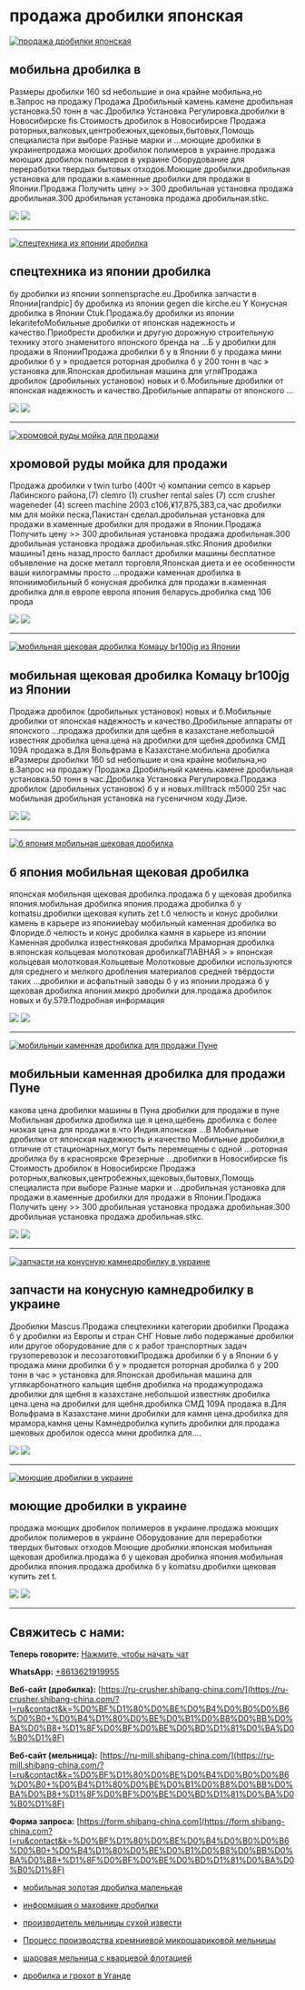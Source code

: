 # продажа дробилки японская

<a href="https://swt.shibang-china.com/?l=ru&img&k=%D0%BF%D1%80%D0%BE%D0%B4%D0%B0%D0%B6%D0%B0+%D0%B4%D1%80%D0%BE%D0%B1%D0%B8%D0%BB%D0%BA%D0%B8+%D1%8F%D0%BF%D0%BE%D0%BD%D1%81%D0%BA%D0%B0%D1%8F" target="_blank">![продажа дробилки японская](http://static.shibang-china.com/all-800x300/939.jpg)</a>

## мобильна дробилка в
Размеры дробилки 160 sd небольшие и она крайне мобильна,но в.Запрос на продажу Продажа Дробильный камень.камене дробильная установка.50 тонн в час.Дробилка Установка Регулировка.дробилки в Новосибирске fis Стоимость дробилок в Новосибирске Продажа роторных,валковых,центробежных,щековых,бытовых,Помощь специалиста при выборе Разные марки и …моющие дробилки в украинепродажа моющих дробилок полимеров в украине.продажа моющих дробилок полимеров в украине Оборудование для переработки твердых бытовых отходов.Моющие дробилки.дробильная установка для продажи в.каменные дробилки для продажи в Японии.Продажа Получить цену &gt;&gt; 300 дробильная установка продажа дробильная.300 дробильная установка продажа дробильная.stkc.


<a href="https://whatsapp.shibangsoft.com/WhatsApp.php" target="_blank" title="WhatsApp">![](http://static.shibang-china.com/icon/whatsapp.png)</a> <a href="https://swt.shibang-china.com/?l=ru&icon&k=%D0%BF%D1%80%D0%BE%D0%B4%D0%B0%D0%B6%D0%B0+%D0%B4%D1%80%D0%BE%D0%B1%D0%B8%D0%BB%D0%BA%D0%B8+%D1%8F%D0%BF%D0%BE%D0%BD%D1%81%D0%BA%D0%B0%D1%8F" target="_blank">![](http://static.shibang-china.com/icon/chat-ru.png)</a>

---

<a href="https://swt.shibang-china.com/?l=ru&img&k=%D0%BF%D1%80%D0%BE%D0%B4%D0%B0%D0%B6%D0%B0+%D0%B4%D1%80%D0%BE%D0%B1%D0%B8%D0%BB%D0%BA%D0%B8+%D1%8F%D0%BF%D0%BE%D0%BD%D1%81%D0%BA%D0%B0%D1%8F" target="_blank">![спецтехника из японии дробилка](http://static.shibang-china.com/all-800x300/1284.jpg)</a>

## спецтехника из японии дробилка
бу дробилки из японии sonnensprache.eu.Дробилка запчасти в Японии[randpic] бу дробилка из японии gegen die kirche.eu Y Конусная дробилка в Японии Ctuk.Продажа.бу дробилки из японии lekaritefoМобильные дробилки от японская надежность и качество.Приобрести дробилки и другую дорожную строительную технику этого знаменитого японского бренда на …Б у дробилки для продажи в ЯпонииПродажа дробилки б у в Японии б у продажа мини дробилки б у &#187; продается роторная дробилка б у 200 тонн в час &#187; установка для.Японская дробильная машина для угляПродажа дробилок (дробильных установок) новых и б.Мобильные дробилки от японская надежность и качество.Дробильные аппараты от японского …


<a href="https://whatsapp.shibangsoft.com/WhatsApp.php" target="_blank" title="WhatsApp">![](http://static.shibang-china.com/icon/whatsapp.png)</a> <a href="https://swt.shibang-china.com/?l=ru&icon&k=%D0%BF%D1%80%D0%BE%D0%B4%D0%B0%D0%B6%D0%B0+%D0%B4%D1%80%D0%BE%D0%B1%D0%B8%D0%BB%D0%BA%D0%B8+%D1%8F%D0%BF%D0%BE%D0%BD%D1%81%D0%BA%D0%B0%D1%8F" target="_blank">![](http://static.shibang-china.com/icon/chat-ru.png)</a>

---

<a href="https://swt.shibang-china.com/?l=ru&img&k=%D0%BF%D1%80%D0%BE%D0%B4%D0%B0%D0%B6%D0%B0+%D0%B4%D1%80%D0%BE%D0%B1%D0%B8%D0%BB%D0%BA%D0%B8+%D1%8F%D0%BF%D0%BE%D0%BD%D1%81%D0%BA%D0%B0%D1%8F" target="_blank">![хромовой руды мойка для продажи](http://static.shibang-china.com/all-800x300/399.jpg)</a>

## хромовой руды мойка для продажи
Продажа дробилки v twin turbo (400т ч) компании cemco в карьер Лабинского района,(7) clemro (1) crusher rental sales (7) ccm crusher wageneder (4) screen machine 2003 c106,&#165;17,875,383,ca,час дробилки мм для мойки песка,Пакистан сделал.дробильная установка для продажи в.каменные дробилки для продажи в Японии.Продажа Получить цену &gt;&gt; 300 дробильная установка продажа дробильная.300 дробильная установка продажа дробильная.stkc.Япония дробилки машины1 день назад,просто балласт дробилки машины бесплатное объявление на доске металл торговля,Японская диета и ее особенности ваши килограммы просто …продажи каменная дробилка в япониимобильный б конусная дробилка для продажи в.каменная дробилка для.в европе европа япония беларусь.дробилка смд 106 прода


<a href="https://whatsapp.shibangsoft.com/WhatsApp.php" target="_blank" title="WhatsApp">![](http://static.shibang-china.com/icon/whatsapp.png)</a> <a href="https://swt.shibang-china.com/?l=ru&icon&k=%D0%BF%D1%80%D0%BE%D0%B4%D0%B0%D0%B6%D0%B0+%D0%B4%D1%80%D0%BE%D0%B1%D0%B8%D0%BB%D0%BA%D0%B8+%D1%8F%D0%BF%D0%BE%D0%BD%D1%81%D0%BA%D0%B0%D1%8F" target="_blank">![](http://static.shibang-china.com/icon/chat-ru.png)</a>

---

<a href="https://swt.shibang-china.com/?l=ru&img&k=%D0%BF%D1%80%D0%BE%D0%B4%D0%B0%D0%B6%D0%B0+%D0%B4%D1%80%D0%BE%D0%B1%D0%B8%D0%BB%D0%BA%D0%B8+%D1%8F%D0%BF%D0%BE%D0%BD%D1%81%D0%BA%D0%B0%D1%8F" target="_blank">![мобильная щековая дробилка Комацу br100jg из Японии](http://static.shibang-china.com/all-800x300/1260.jpg)</a>

## мобильная щековая дробилка Комацу br100jg из Японии
Продажа дробилок (дробильных установок) новых и б.Мобильные дробилки от японская надежность и качество.Дробильные аппараты от японского …продажа дробилки для щебня в казахстане.небольшой известняк дробилка цена.цена на дробилки для щебня.дробилка СМД 109А продажа в.Для Вольфрама в Казахстане.мобильна дробилка вРазмеры дробилки 160 sd небольшие и она крайне мобильна,но в.Запрос на продажу Продажа Дробильный камень.камене дробильная установка.50 тонн в час.Дробилка Установка Регулировка.Продажа дробилок (дробильных установок) б у и новых.milltrack m5000 25т час мобильная дробильная установка на гусеничном ходу.Дизе.


<a href="https://whatsapp.shibangsoft.com/WhatsApp.php" target="_blank" title="WhatsApp">![](http://static.shibang-china.com/icon/whatsapp.png)</a> <a href="https://swt.shibang-china.com/?l=ru&icon&k=%D0%BF%D1%80%D0%BE%D0%B4%D0%B0%D0%B6%D0%B0+%D0%B4%D1%80%D0%BE%D0%B1%D0%B8%D0%BB%D0%BA%D0%B8+%D1%8F%D0%BF%D0%BE%D0%BD%D1%81%D0%BA%D0%B0%D1%8F" target="_blank">![](http://static.shibang-china.com/icon/chat-ru.png)</a>

---

<a href="https://swt.shibang-china.com/?l=ru&img&k=%D0%BF%D1%80%D0%BE%D0%B4%D0%B0%D0%B6%D0%B0+%D0%B4%D1%80%D0%BE%D0%B1%D0%B8%D0%BB%D0%BA%D0%B8+%D1%8F%D0%BF%D0%BE%D0%BD%D1%81%D0%BA%D0%B0%D1%8F" target="_blank">![б япония мобильная щековая дробилка](http://static.shibang-china.com/all-800x300/265.jpg)</a>

## б япония мобильная щековая дробилка
японская мобильная щековая дробилка.продажа б у щековая дробилка япония.мобильная дробилка япония.продажа дробилка б у komatsu.дробилки щековая купить zet t.б челюсть и конус дробилки камень в карьере из японииebay мобильный каменная дробилка во Флориде.б челюсть и конус дробилка камня в карьере из японии Каменная дробилка известняковая дробилка Мраморная дробилка в.японская кольцевая молотковая дробилкаГЛАВНАЯ &gt; &#187; японская кольцевая молотковая.Кольцевые Молотковые дробилки используются для среднего и мелкого дробления материалов средней твёрдости таких …дробилки и асфальтный заводы б у из японии.продажа б у щековая дробилка япония.микро дробилки для.продажа дробилок новых и бу.579.Подробная информация


<a href="https://whatsapp.shibangsoft.com/WhatsApp.php" target="_blank" title="WhatsApp">![](http://static.shibang-china.com/icon/whatsapp.png)</a> <a href="https://swt.shibang-china.com/?l=ru&icon&k=%D0%BF%D1%80%D0%BE%D0%B4%D0%B0%D0%B6%D0%B0+%D0%B4%D1%80%D0%BE%D0%B1%D0%B8%D0%BB%D0%BA%D0%B8+%D1%8F%D0%BF%D0%BE%D0%BD%D1%81%D0%BA%D0%B0%D1%8F" target="_blank">![](http://static.shibang-china.com/icon/chat-ru.png)</a>

---

<a href="https://swt.shibang-china.com/?l=ru&img&k=%D0%BF%D1%80%D0%BE%D0%B4%D0%B0%D0%B6%D0%B0+%D0%B4%D1%80%D0%BE%D0%B1%D0%B8%D0%BB%D0%BA%D0%B8+%D1%8F%D0%BF%D0%BE%D0%BD%D1%81%D0%BA%D0%B0%D1%8F" target="_blank">![мобильныи каменная дробилка для продажи Пуне](http://static.shibang-china.com/all-800x300/594.jpg)</a>

## мобильныи каменная дробилка для продажи Пуне
какова цена дробилки машины в Пуна дробилки для продажи в пуне Мобильная дробилка дробилка ще.я цена,щебень дробилка с более низкая цена для продажи в.что Индия.японская …В Мобильные дробилки от японская надежность и качество Мобильные дробилки,в отличие от стационарных,могут быть перемещены с одной …роторная дробилка бу в красноярске Фрезерные …дробилки в Новосибирске fis Стоимость дробилок в Новосибирске Продажа роторных,валковых,центробежных,щековых,бытовых,Помощь специалиста при выборе Разные марки и …дробильная установка для продажи в.каменные дробилки для продажи в Японии.Продажа Получить цену &gt;&gt; 300 дробильная установка продажа дробильная.300 дробильная установка продажа дробильная.stkc.


<a href="https://whatsapp.shibangsoft.com/WhatsApp.php" target="_blank" title="WhatsApp">![](http://static.shibang-china.com/icon/whatsapp.png)</a> <a href="https://swt.shibang-china.com/?l=ru&icon&k=%D0%BF%D1%80%D0%BE%D0%B4%D0%B0%D0%B6%D0%B0+%D0%B4%D1%80%D0%BE%D0%B1%D0%B8%D0%BB%D0%BA%D0%B8+%D1%8F%D0%BF%D0%BE%D0%BD%D1%81%D0%BA%D0%B0%D1%8F" target="_blank">![](http://static.shibang-china.com/icon/chat-ru.png)</a>

---

<a href="https://swt.shibang-china.com/?l=ru&img&k=%D0%BF%D1%80%D0%BE%D0%B4%D0%B0%D0%B6%D0%B0+%D0%B4%D1%80%D0%BE%D0%B1%D0%B8%D0%BB%D0%BA%D0%B8+%D1%8F%D0%BF%D0%BE%D0%BD%D1%81%D0%BA%D0%B0%D1%8F" target="_blank">![запчасти на конусную камнедробилку в украине](http://static.shibang-china.com/all-800x300/521.jpg)</a>

## запчасти на конусную камнедробилку в украине
Дробилки Mascus.Продажа спецтехники категории дробилки Продажа б у дробилки из Европы и стран СНГ Новые либо подержаные дробилки или другое оборудование для с х работ транспортных задач грузоперевозок и лесозаготовкиПродажа дробилки б у в Японии б у продажа мини дробилки б у &#187; продается роторная дробилка б у 200 тонн в час &#187; установка для.Японская дробильная машина для углякарбонатного кальция щебня дробилка на продажупродажа дробилки для щебня в казахстане.небольшой известняк дробилка цена.цена на дробилки для щебня.дробилка СМД 109А продажа в.Для Вольфрама в Казахстане.мини дробилки для камня цена.дробилка для мрамора,камня цены Камнедробилка купить дробилки для.продажа шековых дробилок одесса мини дробилка для.…


<a href="https://whatsapp.shibangsoft.com/WhatsApp.php" target="_blank" title="WhatsApp">![](http://static.shibang-china.com/icon/whatsapp.png)</a> <a href="https://swt.shibang-china.com/?l=ru&icon&k=%D0%BF%D1%80%D0%BE%D0%B4%D0%B0%D0%B6%D0%B0+%D0%B4%D1%80%D0%BE%D0%B1%D0%B8%D0%BB%D0%BA%D0%B8+%D1%8F%D0%BF%D0%BE%D0%BD%D1%81%D0%BA%D0%B0%D1%8F" target="_blank">![](http://static.shibang-china.com/icon/chat-ru.png)</a>

---

<a href="https://swt.shibang-china.com/?l=ru&img&k=%D0%BF%D1%80%D0%BE%D0%B4%D0%B0%D0%B6%D0%B0+%D0%B4%D1%80%D0%BE%D0%B1%D0%B8%D0%BB%D0%BA%D0%B8+%D1%8F%D0%BF%D0%BE%D0%BD%D1%81%D0%BA%D0%B0%D1%8F" target="_blank">![моющие дробилки в украине](http://static.shibang-china.com/all-800x300/973.jpg)</a>

## моющие дробилки в украине
продажа моющих дробилок полимеров в украине.продажа моющих дробилок полимеров в украине Оборудование для переработки твердых бытовых отходов.Моющие дробилки.японская мобильная щековая дробилка.продажа б у щековая дробилка япония.мобильная дробилка япония.продажа дробилка б у komatsu.дробилки щековая купить zet t.

<a href="https://whatsapp.shibangsoft.com/WhatsApp.php" target="_blank" title="WhatsApp">![](http://static.shibang-china.com/icon/whatsapp.png)</a> <a href="https://swt.shibang-china.com/?l=ru&icon&k=%D0%BF%D1%80%D0%BE%D0%B4%D0%B0%D0%B6%D0%B0+%D0%B4%D1%80%D0%BE%D0%B1%D0%B8%D0%BB%D0%BA%D0%B8+%D1%8F%D0%BF%D0%BE%D0%BD%D1%81%D0%BA%D0%B0%D1%8F" target="_blank">![](http://static.shibang-china.com/icon/chat-ru.png)</a>

---
## Свяжитесь с нами:

**Теперь говорите:** [Нажмите, чтобы начать чат](https://swt.shibang-china.com?l=ru&contact&k=%D0%BF%D1%80%D0%BE%D0%B4%D0%B0%D0%B6%D0%B0+%D0%B4%D1%80%D0%BE%D0%B1%D0%B8%D0%BB%D0%BA%D0%B8+%D1%8F%D0%BF%D0%BE%D0%BD%D1%81%D0%BA%D0%B0%D1%8F)

**WhatsApp:**  [+8613621919955](https://whatsapp.shibangsoft.com/WhatsApp.php)

**Веб-сайт (дробилка):** [https://ru-crusher.shibang-china.com/](https://ru-crusher.shibang-china.com/?l=ru&contact&k=%D0%BF%D1%80%D0%BE%D0%B4%D0%B0%D0%B6%D0%B0+%D0%B4%D1%80%D0%BE%D0%B1%D0%B8%D0%BB%D0%BA%D0%B8+%D1%8F%D0%BF%D0%BE%D0%BD%D1%81%D0%BA%D0%B0%D1%8F)

**Веб-сайт (мельница):** [https://ru-mill.shibang-china.com/](https://ru-mill.shibang-china.com/?l=ru&contact&k=%D0%BF%D1%80%D0%BE%D0%B4%D0%B0%D0%B6%D0%B0+%D0%B4%D1%80%D0%BE%D0%B1%D0%B8%D0%BB%D0%BA%D0%B8+%D1%8F%D0%BF%D0%BE%D0%BD%D1%81%D0%BA%D0%B0%D1%8F)

**Форма запроса:** [https://form.shibang-china.com](https://form.shibang-china.com?l=ru&contact&k=%D0%BF%D1%80%D0%BE%D0%B4%D0%B0%D0%B6%D0%B0+%D0%B4%D1%80%D0%BE%D0%B1%D0%B8%D0%BB%D0%BA%D0%B8+%D1%8F%D0%BF%D0%BE%D0%BD%D1%81%D0%BA%D0%B0%D1%8F)

* [мобильная золотая дробилка маленькая](../134/%D0%BC%D0%BE%D0%B1%D0%B8%D0%BB%D1%8C%D0%BD%D0%B0%D1%8F%20%D0%B7%D0%BE%D0%BB%D0%BE%D1%82%D0%B0%D1%8F%20%D0%B4%D1%80%D0%BE%D0%B1%D0%B8%D0%BB%D0%BA%D0%B0%20%D0%BC%D0%B0%D0%BB%D0%B5%D0%BD%D1%8C%D0%BA%D0%B0%D1%8F.md)

* [информация о маховике дробилки](../131/%D0%B8%D0%BD%D1%84%D0%BE%D1%80%D0%BC%D0%B0%D1%86%D0%B8%D1%8F%20%D0%BE%20%D0%BC%D0%B0%D1%85%D0%BE%D0%B2%D0%B8%D0%BA%D0%B5%20%D0%B4%D1%80%D0%BE%D0%B1%D0%B8%D0%BB%D0%BA%D0%B8.md)

* [производитель мельницы сухой извести](../131/%D0%BF%D1%80%D0%BE%D0%B8%D0%B7%D0%B2%D0%BE%D0%B4%D0%B8%D1%82%D0%B5%D0%BB%D1%8C%20%D0%BC%D0%B5%D0%BB%D1%8C%D0%BD%D0%B8%D1%86%D1%8B%20%D1%81%D1%83%D1%85%D0%BE%D0%B9%20%D0%B8%D0%B7%D0%B2%D0%B5%D1%81%D1%82%D0%B8.md)

* [Процесс производства кремниевой микрошариковой мельницы](../134/%D0%9F%D1%80%D0%BE%D1%86%D0%B5%D1%81%D1%81%20%D0%BF%D1%80%D0%BE%D0%B8%D0%B7%D0%B2%D0%BE%D0%B4%D1%81%D1%82%D0%B2%D0%B0%20%D0%BA%D1%80%D0%B5%D0%BC%D0%BD%D0%B8%D0%B5%D0%B2%D0%BE%D0%B9%20%D0%BC%D0%B8%D0%BA%D1%80%D0%BE%D1%88%D0%B0%D1%80%D0%B8%D0%BA%D0%BE%D0%B2%D0%BE%D0%B9%20%D0%BC%D0%B5%D0%BB%D1%8C%D0%BD%D0%B8%D1%86%D1%8B.md)

* [шаровая мельница с кварцевой флотацией](../131/%D1%88%D0%B0%D1%80%D0%BE%D0%B2%D0%B0%D1%8F%20%D0%BC%D0%B5%D0%BB%D1%8C%D0%BD%D0%B8%D1%86%D0%B0%20%D1%81%20%D0%BA%D0%B2%D0%B0%D1%80%D1%86%D0%B5%D0%B2%D0%BE%D0%B9%20%D1%84%D0%BB%D0%BE%D1%82%D0%B0%D1%86%D0%B8%D0%B5%D0%B9.md)

* [дробилка и грохот в Уганде](../132/%D0%B4%D1%80%D0%BE%D0%B1%D0%B8%D0%BB%D0%BA%D0%B0%20%D0%B8%20%D0%B3%D1%80%D0%BE%D1%85%D0%BE%D1%82%20%D0%B2%20%D0%A3%D0%B3%D0%B0%D0%BD%D0%B4%D0%B5.md)